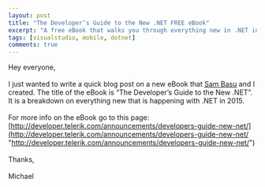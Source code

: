 ```yaml
---
layout: post
title: "The Developer’s Guide to the New .NET FREE eBook"
excerpt: "A free eBook that walks you through everything new in .NET in 2015."
tags: [visualstudio, mobile, dotnet]
comments: true
---
```


Hey everyone,
<br><br>
I just wanted to write a quick blog post on a new eBook that [Sam Basu](http://twitter.com/samidip) and I created. The title of the eBook is “The Developer’s Guide to the New .NET”. It is a breakdown on everything new that is happening with .NET in 2015\.
<br><br>
For more info on the eBook go to this page: [http://developer.telerik.com/announcements/developers-guide-new-net/](http://developer.telerik.com/announcements/developers-guide-new-net/ "http://developer.telerik.com/announcements/developers-guide-new-net/")
<br><br>
Thanks,
<br><br>
Michael